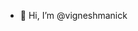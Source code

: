 - 👋 Hi, I’m @vigneshmanick

<!---
vigneshmanick/vigneshmanick is a ✨ special ✨ repository because its `README.md` (this file) appears on your GitHub profile.
You can click the Preview link to take a look at your changes.
--->
